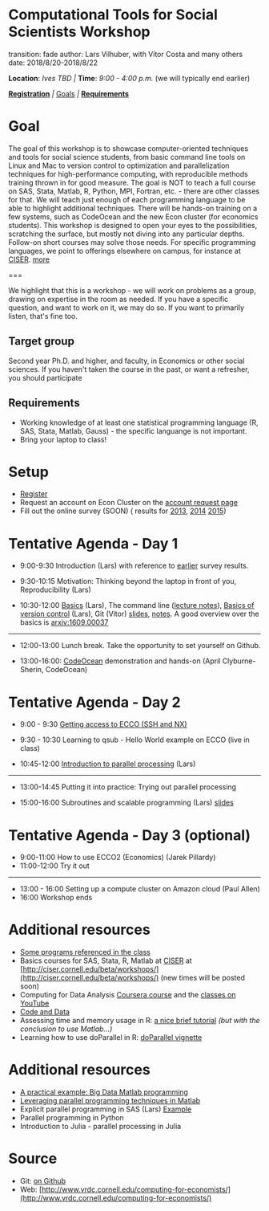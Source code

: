 Computational Tools for Social Scientists Workshop
========================================================
transition: fade
author: Lars Vilhuber, with  Vítor Costa and many others
date: 2018/8/20-2018/8/22


**Location**: *Ives TBD* _|_
**Time**: *9:00 - 4:00 p.m.* (we will typically end earlier)


**[Registration](https://cornell.qualtrics.com/jfe/form/SV_0rdXep3H7gbzzOl)**
_|_
[Goals](#/1)  _|_ **[Requirements](#/2)**

Goal
========================================================
The goal of this workshop is to showcase computer-oriented techniques and tools for social science students, from basic command line tools on Linux and Mac to version control to optimization and parallelization techniques for high-performance computing, with reproducible methods training thrown in for good measure. The goal is NOT to teach a full
course on SAS, Stata, Matlab, R, Python, MPI, Fortran, etc. - there are other classes for that. We will teach just enough of each programming language to
be able to highlight additional techniques. There will be hands-on training on a few systems, such as CodeOcean and the new Econ cluster (for economics students). 
 This workshop is designed to open your eyes to the possibilities, scratching
the surface, but mostly not diving into any particular depths. Follow-on short courses may solve those needs. For
specific programming languages, we point to offerings elsewhere on campus, for instance at [CISER](http://www.ciser.cornell.edu). [more](#/2)

===

We highlight that this is a workshop - we will work on problems as a group, drawing on expertise in the room as needed. If you have a specific question, and want to work on it, we may do so. If you want to primarily listen, that's fine too.

Target group
------------
Second year Ph.D. and higher, and faculty, in Economics or other social sciences. If you haven't taken the course in the past, or want a refresher, you should participate

Requirements
-------------
* Working knowledge of at least one statistical programming language (R, SAS, Stata, Matlab, Gauss) - the specific languange is not important.
* Bring your laptop to class!

Setup
========================================================
* [Register](https://cornell.qualtrics.com/jfe/form/SV_0rdXep3H7gbzzOl)
* Request an account on Econ Cluster on the [account request page](https://www.cac.cornell.edu/services/external/RequestCACid.aspx?ProjectID=lv39_0004)
* Fill out the online survey (SOON) ( results for [2013](SurveyResults2013.pdf),  [2014](Computing_in_Economics_2014_results.pdf)  [2015](Computing_in_Economics_Workshop_Knowledge_2015.pdf))


Tentative Agenda - Day 1
========================================================
* 9:00-9:30 Introduction (Lars) with reference to [earlier](Computing_in_Economics_Workshop_Knowledge_2015.pdf) survey results.

* 9:30-10:15 Motivation: Thinking beyond the laptop in front of you, Reproducibility (Lars)

* 10:30-12:00 [Basics](../documents/hp-basics.pdf) (Lars),   The command line ([lecture notes](../Git_CL_Slides/Slides_CommandLine.pdf)), [Basics of version control](../documents/basics_of_version_control.pdf) (Lars), Git (Vítor) [slides](../Git_CL_Slides/Slides_Git.pdf),  [notes](../Git_CL_Slides/Git_Notes.pdf).
A good overview over the basics is [arxiv:1609.00037](https://arxiv.org/pdf/1609.00037.pdf)


***

* 12:00-13:00 Lunch break. Take the opportunity to set yourself on Github.

* 13:00-16:00: [CodeOcean](https://codeocean.com) demonstration and hands-on (April Clyburne-Sherin, CodeOcean)


Tentative Agenda - Day 2
========================================================

* 9:00 - 9:30 [Getting access to ECCO (SSH and NX)](../documents/access-to-ecco.pdf)

* 9:30 - 10:30 Learning to qsub - Hello World example on ECCO (live in class)

* 10:45-12:00 [Introduction to parallel processing](../web/day2-3.html) (Lars)


***


* 13:00-14:45 Putting it into practice: Trying out parallel processing

* 15:00-16:00 Subroutines and scalable programming (Lars) [slides](../documents/HPC_Class_SubRoutines.pdf)





Tentative Agenda - Day 3 (optional)
========================================================

* 9:00-11:00 How to use ECCO2 (Economics) (Jarek Pillardy)
* 11:00-12:00  Try it out

***

* 13:00 - 16:00 Setting up a compute cluster on Amazon cloud (Paul Allen)
* 16:00 Workshop ends

Additional resources
===============================
 * [Some programs referenced in the class](programs.html)
 * Basics courses for SAS, Stata, R, Matlab at [CISER](http://www.ciser.cornell.edu) at [http://ciser.cornell.edu/beta/workshops/](http://ciser.cornell.edu/beta/workshops/) (new times will be posted soon)
 * Computing for Data Analysis [Coursera course](https://www.coursera.org/course/compdata) and the [classes on YouTube](https://www.youtube.com/results?search_query=roger+peng+computing+for+data+analysis)
 * [Code and Data](http://faculty.chicagobooth.edu/jesse.shapiro/research/CodeAndData.pdf)
 * Assessing time and memory usage in R: [a nice brief tutorial](http://www.johnmyleswhite.com/notebook/2011/10/31/using-sparse-matrices-in-r/) *(but with the conclusion to use Matlab...)*
 * Learning how to use doParallel in R: [doParallel vignette](http://cran.r-project.org/web/packages/doParallel/vignettes/gettingstartedParallel.pdf)

Additional resources
===============================

 * [A practical example: Big Data Matlab programming](../documents/Matlab%20Big%20Data%20Techniques.pdf)
 * [Leveraging parallel programming techniques in Matlab](../Matlab/peng-matlabparallel.pdf)
 * Explicit parallel programming in SAS (Lars) [Example ](https://github.com/labordynamicsinstitute/code-fragments/tree/master/sas/mpconnect)
 * Parallel programming in Python 
 * Introduction to Julia - parallel processing in Julia 

Source
==========
* Git: [on Github](https://github.com/labordynamicsinstitute/computing4economists)
* Web: [http://www.vrdc.cornell.edu/computing-for-economists/](http://www.vrdc.cornell.edu/computing-for-economists/)
